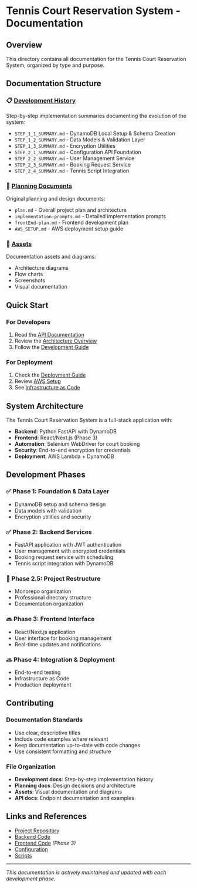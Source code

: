 # Tennis Court Reservation System - Documentation

## Overview
This directory contains all documentation for the Tennis Court Reservation System, organized by type and purpose.

## Documentation Structure

### 📋 [Development History](./development/)
Step-by-step implementation summaries documenting the evolution of the system:
- `STEP_1_1_SUMMARY.md` - DynamoDB Local Setup & Schema Creation
- `STEP_1_2_SUMMARY.md` - Data Models & Validation Layer
- `STEP_1_3_SUMMARY.md` - Encryption Utilities
- `STEP_2_1_SUMMARY.md` - Configuration API Foundation
- `STEP_2_2_SUMMARY.md` - User Management Service
- `STEP_2_3_SUMMARY.md` - Booking Request Service
- `STEP_2_4_SUMMARY.md` - Tennis Script Integration

### 📝 [Planning Documents](./planning/)
Original planning and design documents:
- `plan.md` - Overall project plan and architecture
- `implementation-prompts.md` - Detailed implementation prompts
- `frontEnd-plan.md` - Frontend development plan
- `AWS_SETUP.md` - AWS deployment setup guide

### 🎨 [Assets](./assets/)
Documentation assets and diagrams:
- Architecture diagrams
- Flow charts
- Screenshots
- Visual documentation

## Quick Start

### For Developers
1. Read the [API Documentation](./API_DOCUMENTATION.md)
2. Review the [Architecture Overview](./ARCHITECTURE.md)
3. Follow the [Development Guide](./development/)

### For Deployment
1. Check the [Deployment Guide](./DEPLOYMENT_GUIDE.md)
2. Review [AWS Setup](./planning/AWS_SETUP.md)
3. See [Infrastructure as Code](./planning/infrastructure.md)

## System Architecture

The Tennis Court Reservation System is a full-stack application with:
- **Backend**: Python FastAPI with DynamoDB
- **Frontend**: React/Next.js (Phase 3)
- **Automation**: Selenium WebDriver for court booking
- **Security**: End-to-end encryption for credentials
- **Deployment**: AWS Lambda + DynamoDB

## Development Phases

### ✅ Phase 1: Foundation & Data Layer
- DynamoDB setup and schema design
- Data models with validation
- Encryption utilities and security

### ✅ Phase 2: Backend Services
- FastAPI application with JWT authentication
- User management with encrypted credentials
- Booking request service with scheduling
- Tennis script integration with DynamoDB

### 🔄 Phase 2.5: Project Restructure
- Monorepo organization
- Professional directory structure
- Documentation organization

### 🔜 Phase 3: Frontend Interface
- React/Next.js application
- User interface for booking management
- Real-time updates and notifications

### 🔜 Phase 4: Integration & Deployment
- End-to-end testing
- Infrastructure as Code
- Production deployment

## Contributing

### Documentation Standards
- Use clear, descriptive titles
- Include code examples where relevant
- Keep documentation up-to-date with code changes
- Use consistent formatting and structure

### File Organization
- **Development docs**: Step-by-step implementation history
- **Planning docs**: Design decisions and architecture
- **Assets**: Visual documentation and diagrams
- **API docs**: Endpoint documentation and examples

## Links and References

- [Project Repository](../README.md)
- [Backend Code](../backend/)
- [Frontend Code](../frontend/) *(Phase 3)*
- [Configuration](../config/)
- [Scripts](../scripts/)

---

*This documentation is actively maintained and updated with each development phase.*